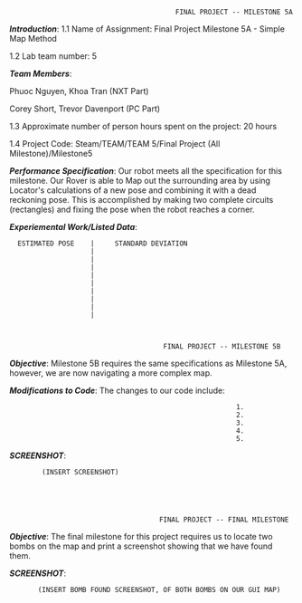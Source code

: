                                              FINAL PROJECT -- MILESTONE 5A




***Introduction***:
1.1 Name of Assignment: Final Project Milestone 5A - Simple Map Method

1.2 Lab team number: 5

***Team Members***:

Phuoc Nguyen, Khoa Tran (NXT Part)

Corey Short, Trevor Davenport (PC Part)

1.3 Approximate number of person hours spent on the project: 20 hours

1.4 Project Code: Steam/TEAM/TEAM 5/Final Project (All Milestone)/Milestone5

***Performance Specification***:
Our robot meets all the specification for this milestone. Our Rover is able to Map out the surrounding area by using Locator's
calculations of a new pose and combining it with a dead reckoning pose. This is accomplished by making two complete circuits (rectangles)
and fixing the pose when the robot reaches a corner.


***Experiemental Work/Listed Data***:

      ESTIMATED POSE    |     STANDARD DEVIATION
                        |
                        |
                        |
                        |
                        |
                        |
                        |
                        |
                        |



                                          FINAL PROJECT -- MILESTONE 5B
                                                            
***Objective***: Milestone 5B requires the same specifications as Milestone 5A, however, we are now navigating a more complex map.                                               
                                                            
***Modifications to Code***: The changes to our code include: 

                                                            1.
                                                            2.
                                                            3.
                                                            4.
                                                            5.
                                                            
***SCREENSHOT***:

            (INSERT SCREENSHOT)
            
            



                                         FINAL PROJECT -- FINAL MILESTONE
            
            
***Objective***: The final milestone for this project requires us to locate two bombs on the map and print a screenshot showing that
                 we have found them.
                 


***SCREENSHOT***:

           (INSERT BOMB FOUND SCREENSHOT, OF BOTH BOMBS ON OUR GUI MAP)
            
            
            


